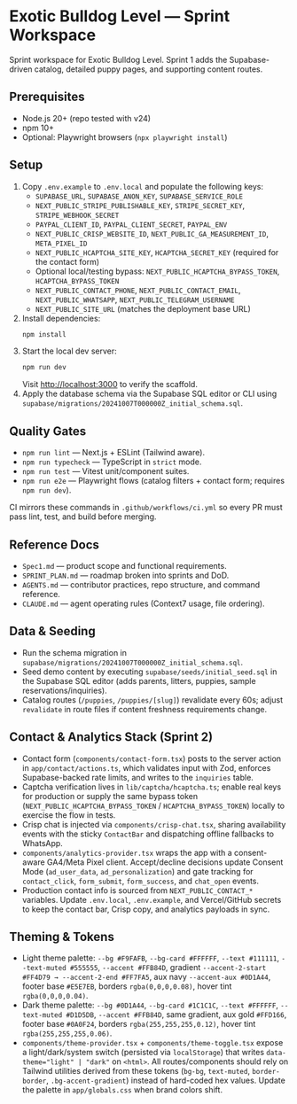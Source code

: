 # Exotic Bulldog Level — Sprint Workspace

Sprint workspace for Exotic Bulldog Level. Sprint 1 adds the Supabase-driven catalog, detailed puppy pages, and supporting content routes.

## Prerequisites
- Node.js 20+ (repo tested with v24)
- npm 10+
- Optional: Playwright browsers (`npx playwright install`)

## Setup
1. Copy `.env.example` to `.env.local` and populate the following keys:
   - `SUPABASE_URL`, `SUPABASE_ANON_KEY`, `SUPABASE_SERVICE_ROLE`
   - `NEXT_PUBLIC_STRIPE_PUBLISHABLE_KEY`, `STRIPE_SECRET_KEY`, `STRIPE_WEBHOOK_SECRET`
   - `PAYPAL_CLIENT_ID`, `PAYPAL_CLIENT_SECRET`, `PAYPAL_ENV`
   - `NEXT_PUBLIC_CRISP_WEBSITE_ID`, `NEXT_PUBLIC_GA_MEASUREMENT_ID`, `META_PIXEL_ID`
   - `NEXT_PUBLIC_HCAPTCHA_SITE_KEY`, `HCAPTCHA_SECRET_KEY` (required for the contact form)
   - Optional local/testing bypass: `NEXT_PUBLIC_HCAPTCHA_BYPASS_TOKEN`, `HCAPTCHA_BYPASS_TOKEN`
   - `NEXT_PUBLIC_CONTACT_PHONE`, `NEXT_PUBLIC_CONTACT_EMAIL`, `NEXT_PUBLIC_WHATSAPP`, `NEXT_PUBLIC_TELEGRAM_USERNAME`
   - `NEXT_PUBLIC_SITE_URL` (matches the deployment base URL)
2. Install dependencies:
   ```bash
   npm install
   ```
3. Start the local dev server:
   ```bash
   npm run dev
   ```
   Visit [http://localhost:3000](http://localhost:3000) to verify the scaffold.
4. Apply the database schema via the Supabase SQL editor or CLI using `supabase/migrations/20241007T000000Z_initial_schema.sql`.

## Quality Gates
- `npm run lint` — Next.js + ESLint (Tailwind aware).
- `npm run typecheck` — TypeScript in `strict` mode.
- `npm run test` — Vitest unit/component suites.
- `npm run e2e` — Playwright flows (catalog filters + contact form; requires `npm run dev`).

CI mirrors these commands in `.github/workflows/ci.yml` so every PR must pass lint, test, and build before merging.

## Reference Docs
- `Spec1.md` — product scope and functional requirements.
- `SPRINT_PLAN.md` — roadmap broken into sprints and DoD.
- `AGENTS.md` — contributor practices, repo structure, and command reference.
- `CLAUDE.md` — agent operating rules (Context7 usage, file ordering).

## Data & Seeding
- Run the schema migration in `supabase/migrations/20241007T000000Z_initial_schema.sql`.
- Seed demo content by executing `supabase/seeds/initial_seed.sql` in the Supabase SQL editor (adds parents, litters, puppies, sample reservations/inquiries).
- Catalog routes (`/puppies`, `/puppies/[slug]`) revalidate every 60s; adjust `revalidate` in route files if content freshness requirements change.

## Contact & Analytics Stack (Sprint 2)
- Contact form (`components/contact-form.tsx`) posts to the server action in `app/contact/actions.ts`, which validates input with Zod, enforces Supabase-backed rate limits, and writes to the `inquiries` table.
- Captcha verification lives in `lib/captcha/hcaptcha.ts`; enable real keys for production or supply the same bypass token (`NEXT_PUBLIC_HCAPTCHA_BYPASS_TOKEN` / `HCAPTCHA_BYPASS_TOKEN`) locally to exercise the flow in tests.
- Crisp chat is injected via `components/crisp-chat.tsx`, sharing availability events with the sticky `ContactBar` and dispatching offline fallbacks to WhatsApp.
- `components/analytics-provider.tsx` wraps the app with a consent-aware GA4/Meta Pixel client. Accept/decline decisions update Consent Mode (`ad_user_data`, `ad_personalization`) and gate tracking for `contact_click`, `form_submit`, `form_success`, and `chat_open` events.
- Production contact info is sourced from `NEXT_PUBLIC_CONTACT_*` variables. Update `.env.local`, `.env.example`, and Vercel/GitHub secrets to keep the contact bar, Crisp copy, and analytics payloads in sync.

## Theming & Tokens
- Light theme palette: `--bg #F9FAFB`, `--bg-card #FFFFFF`, `--text #111111`, `--text-muted #555555`, `--accent #FFB84D`, gradient `--accent-2-start #FF4D79 → --accent-2-end #FF7FA5`, aux navy `--accent-aux #0D1A44`, footer base `#E5E7EB`, borders `rgba(0,0,0,0.08)`, hover tint `rgba(0,0,0,0.04)`.
- Dark theme palette: `--bg #0D1A44`, `--bg-card #1C1C1C`, `--text #FFFFFF`, `--text-muted #D1D5DB`, `--accent #FFB84D`, same gradient, aux gold `#FFD166`, footer base `#0A0F24`, borders `rgba(255,255,255,0.12)`, hover tint `rgba(255,255,255,0.06)`.
- `components/theme-provider.tsx` + `components/theme-toggle.tsx` expose a light/dark/system switch (persisted via `localStorage`) that writes `data-theme="light" | "dark"` on `<html>`. All routes/components should rely on Tailwind utilities derived from these tokens (`bg-bg`, `text-muted`, `border-border`, `.bg-accent-gradient`) instead of hard-coded hex values. Update the palette in `app/globals.css` when brand colors shift.
